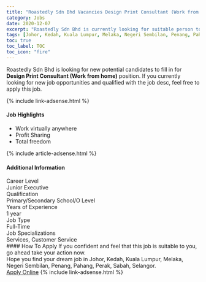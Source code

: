 ```yaml
---
title: "Roastedly Sdn Bhd Vacancies Design Print Consultant (Work from home)" 
category: Jobs 
date: 2020-12-07 
excerpt: "Roastedly Sdn Bhd is currently looking for suitable person to fill in the Design Print Consultant (Work from home) which positioned at Johor, Kedah, Kuala Lumpur, Melaka, Negeri Sembilan, Penang, Pahang, Perak, Sabah, Selangor" 
tags: [Johor, Kedah, Kuala Lumpur, Melaka, Negeri Sembilan, Penang, Pahang, Perak, Sabah, Selangor] 
toc: true 
toc_label: TOC 
toc_icon: "fire" 
--- 
```


<p>Roastedly Sdn Bhd is looking for new potential candidates to fill in for <b>Design Print Consultant (Work from home)</b> position. If you currently looking for new job opportunities and qualified with the job desc, feel free to apply this job.
</p>{% include link-adsense.html %} 
<div><div><div><h4>Job Highlights</h4></div></div><div><ul><li><div><div><div><div></div></div></div><div><span>Work virtually anywhere</span></div></div></li><li><div><div><div><div></div></div></div><div><span>Profit Sharing</span></div></div></li><li><div><div><div><div></div></div></div><div><span>Total freedom</span></div></div></li></ul></div></div> 
{% include article-adsense.html %} 
<div><div><div><h4>Additional Information</h4></div></div><div><div><div><div><div><div><div><div><span>Career Level</span></div></div><div><span>Junior Executive</span></div></div></div></div><div><div><div><div><div><span>Qualification</span></div></div><div><span>Primary/Secondary School/O Level</span></div></div></div></div><div><div><div><div><div><span>Years of Experience</span></div></div><div><span>1 year</span></div></div></div></div><div><div><div><div><div><span>Job Type</span></div></div><div><span>Full-Time</span></div></div></div></div><div><div><div><div><div><span>Job Specializations</span></div></div><div><span>Services, Customer Service</span></div></div></div></div></div></div></div></div> 
#### How To Apply 
If you confident and feel that this job is suitable to you, go ahead take your action now. <br/> 
Hope you find your dream job in Johor, Kedah, Kuala Lumpur, Melaka, Negeri Sembilan, Penang, Pahang, Perak, Sabah, Selangor. <br/> 
<a href="https://www.jobstreet.com.my/en/job/design-print-consultant-work-from-home-4437288?jobId=jobstreet-my-job-4437288&sectionRank=9&token=0~3d9f6087-e7d7-4dfc-aeb9-64050daf1723&fr=SRP%20View%20In%20New%20Ta" class="btn btn--info" target="_blank" rel="nofollow noopenner">Apply Online</a> 
{% include link-adsense.html %} 